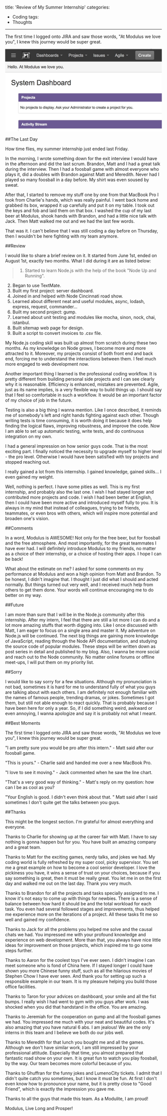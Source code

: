 title: 'Review of My Summer Internship'
categories:
 - Coding
tags:
 - Thoughts
---

The first time I logged onto JIRA and saw those words, "At Modulus we love you", I knew this journey would be super great.
<!-- more -->

![JIRA Screenshot](/images/jira.jpg)

##The Last Day

How time flies, my summer internship just ended last Friday. 

In the morning, I wrote something down for the exit interview I would have in the afternoon and did the last scrum. Brandon, Matt and I had a great talk during the interview. Then I had a foosball game with almost everyone who plays it, did a doubles with Brandon against Matt and Meredith. Never had I played so many foosball in a day before. My shirt was even soused by sweat. 

After that, I started to remove my stuff one by one from that MacBook Pro I took from Charlie's hands, which was really painful. I went back home and grabbed its box, wrapped it up carefully and put it on my table. I took out the keys and fob and laid them on that box. I washed the cup of my last beer at Modulus, shook hands with Brandon, and had a little nice talk with Jack. Then Matt walked me out and we had the last few words. 

That was it. I can't believe that I was still coding a day before on Thursday, then I wouldn't be here fighting with my team anymore. 

##Review

I would like to share a brief review on it. It started from June 1st, ended on August 1st, exactly two months. What I did during it are as listed below: 

>1. Started to learn Node.js with the help of the book "Node Up and Running".
2. Began to use TextMate.
3. Built my first project: server dashboard.
4. Joined in and helped with Node Cincinnati road show.
5. Learned about different neat and useful modules, async, lodash, express, request, commander...
6. Built my second project: gump.
7. Learned about unit testing and modules like mocha, sinon, nock, chai, istanbul. 
8. Built sitemap web page for design.
9. Built a script to convert invoices to .csv file.

My Node.js coding skill was built up almost from scratch during these two months. As my knowledge on Node grows, I become more and more attracted to it. Moreover, my projects consist of both front end and back end, forcing me to understand the interactions between them. I feel much more engaged to web development now. 

Another important thing I learned is the professional coding workflow.  It is pretty different from building personal side projects and I can see clearly why it is reasonable. Efficiency is enhanced, mistakes are prevented. Agile, just as its name implies, is a very flexible way to build things up. I should say that I feel so comfortable in such a workflow. It would be an important factor of my choice of job in the future. 

Testing is also a big thing I wanna mention. Like I once described, it reminds me of somebody's left and right hands fighting against each other. Though writing tests is time consuming, it is worth doing it because it does help finding the logical flaws, improving robustness, and improve the code. Now I am able to set up automatic testing, write tests, and do continuous integration on my own.

I had a general impression on how senior guys code. That is the most exciting part. I finally noticed the necessity to upgrade myself to higher level - the pro level. Otherwise I would have been satisfied with toy projects and stopped reaching out. 

I really gained a lot from this internship. I gained knowledge, gained skills... I even gained my weight. 

Well, nothing is perfect. I have some pities as well. This is my first internship, and probably also the last one. I wish I had stayed longer and contributed more projects and code. I wish I had been better at English, then I could have been more active and introduced myself fully to you. It is always in my mind that instead of colleagues, trying to be friends, teammates, or even bros with others, which will inspire more potential and broaden one's vision. 

##Comments

In a word, Modulus is AWESOME! Not only for the free beer, but for foosball and the free atmosphere. And most importantly, for the great teammates I have ever had. I will definitely introduce Modulus to my friends, no matter as a choice of their internship, or a choice of hosting their apps. I hope I can be back!

What about the estimate on me? I asked for some comments on my performance at Modulus and won a high opinion from Matt and Brandon. To be honest, I didn't imagine that. I thought I just did what I should and acted normally. But things turned out very well, and I received much help from others to get them done. Your words will continue encouraging me to do better on my way. 

##Future

I am more than sure that I will be in the Node.js community after this internship. After my intern, I feel that there are still a lot more I can do and a lot more amazing stuffs that worth digging into. Like I once discussed with Matt, I am eager to focus on a single area and master it. My adventure on Node.js will be continued. The next big things are gaining more knowledge of JavaScript, reading through the Node API documentation, and studying the source code of popular modules. These steps will be written down as post series in detail and published to my blog. Also, I wanna be more social and reach out to the Node community. No matter online forums or offline meet-ups, I will put them on my priority list. 

##Sorry

I would like to say sorry for a few situations. Although my pronunciation is not bad, sometimes it is hard for me to understand fully of what you guys are talking about with each others. I am definitely not enough familiar with the names of famous people, trending dramas, or jokes. Sometimes I got them, but still not able enough to react quickly. That is probably because I have been here for only a year. So, if I did something weird, awkward or even annoying, I wanna apologize and say it is probably not what I meant. 

##Best Moments

The first time I logged onto JIRA and saw those words, "At Modulus we love you", I knew this journey would be super great.

"I am pretty sure you would be pro after this intern." - Matt said after our foosball game.

"This is yours." - Charlie said and handed me over a new MacBook Pro. 

"I love to see it moving." - Jack commented when he saw the line chart. 

"That's a very good way of thinking." - Matt's reply on my question: how can I be as cool as you?

"Your English is good. I didn't even think about that. " Matt said after I said sometimes I don't quite get the talks between you guys. 

##Thanks

This might be the longest section. I'm grateful for almost everything and everyone.

Thanks to Charlie for showing up at the career fair with Matt. I have to say nothing is gonna happen but for you. You have built an amazing company and a great team. 

Thanks to Matt for the exciting games,  nerdy talks, and jokes we had. My coding world is fully refreshed by my super cool, picky supervisor. You set me a great example on how to become a cool senior developer. I love the pickiness you have, it wins a sense of trust on your choices, because if you say something is great, then it must be really great. You let me in on the first day and walked me out on the last day. Thank you very much.  

Thanks to Brandon for all the projects and tasks specially assigned to me. I know it's not easy to come up with things for newbies. There is a sense of balance between how hard it should be and the total workload for each task. You even had several followed stages and improvements, thus helped me experience more on the iterations of a project. All these tasks fit me so well and gained my confidence. 

Thanks to Jack for all the problems you helped me solve and the causal chats we had. You impressed me with your profound knowledge and experience on web development. More than that, you always have nice little ideas for improvement on those projects, which inspired me to go some steps further. 

Thanks to Aaron for the coolest toys I've ever seen. I didn't imagine I can meet someone who is fond of China here. If I stayed longer I could have shown you more Chinese funny stuff, such as all the hilarious movies of Stephen Chow I have ever seen. And thank you for setting up such a responsible example in our team. It is my pleasure helping you build those office facilities. 

Thanks to Taron for your advices on dashboard, your smile and all the fist bumps. I really wish I had went to gym with you guys after work. I was shocked when you did that handstand in the office. You are amazing. 

Thanks to Jeremiah for the cooperation on gump and all the foosball games we had. You impressed me much with your neat and beautiful codes. It's also amazing that you have natural 6 abs. I am jealous! We are the only interns in this team and I believe we both do our jobs well. 

Thanks to Meredith for that lunch you bought me and all the games. Although we don't have similar work, I am still impressed by your professional attitude. Especially that time, you almost prepared that fantastic road show on your own. It is great fun to watch you play foosball, by the way. Our team becomes more colorful because of you. 

Thanks to Ghuffran for the funny jokes and LumenoCity tickets. I admit that I didn't quite catch you sometimes, but I know it must be fun. At first I don't even know how to pronounce your name, but it is pretty close to "Good Friend", which is exactly the impression you gave me. 

Thanks to all the guys that made this team. As a Modulite, I am proud!

Modulus, Live Long and Prosper!
